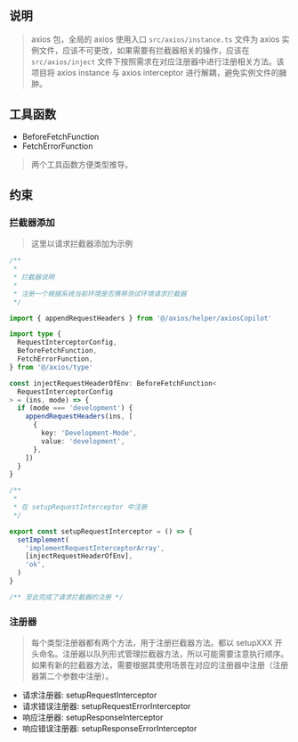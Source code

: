 ## 说明

> axios 包，全局的 axios 使用入口
> `src/axios/instance.ts` 文件为 axios 实例文件，应该不可更改，如果需要有拦截器相关的操作，应该在 `src/axios/inject` 文件下按照需求在对应注册器中进行注册相关方法。该项目将 axios instance 与 axios interceptor 进行解耦，避免实例文件的臃肿。

## 工具函数

- BeforeFetchFunction
- FetchErrorFunction

> 两个工具函数方便类型推导。

## 约束

### 拦截器添加

> 这里以请求拦截器添加为示例

```ts
/**
 *
 * 拦截器说明
 *
 * 注册一个根据系统当前环境是否携带测试环境请求拦截器
 */

import { appendRequestHeaders } from '@/axios/helper/axiosCopilot'

import type {
  RequestInterceptorConfig,
  BeforeFetchFunction,
  FetchErrorFunction,
} from '@/axios/type'

const injectRequestHeaderOfEnv: BeforeFetchFunction<
  RequestInterceptorConfig
> = (ins, mode) => {
  if (mode === 'development') {
    appendRequestHeaders(ins, [
      {
        key: 'Development-Mode',
        value: 'development',
      },
    ])
  }
}

/**
 *
 * 在 setupRequestInterceptor 中注册
 */

export const setupRequestInterceptor = () => {
  setImplement(
    'implementRequestInterceptorArray',
    [injectRequestHeaderOfEnv],
    'ok',
  )
}

/** 至此完成了请求拦截器的注册 */
```

### 注册器

> 每个类型注册器都有两个方法，用于注册拦截器方法。都以 setupXXX 开头命名。注册器以队列形式管理拦截器方法，所以可能需要注意执行顺序。如果有新的拦截器方法，需要根据其使用场景在对应的注册器中注册（注册器第二个参数中注册）。

- 请求注册器: setupRequestInterceptor
- 请求错误注册器: setupRequestErrorInterceptor
- 响应注册器: setupResponseInterceptor
- 响应错误注册器: setupResponseErrorInterceptor
